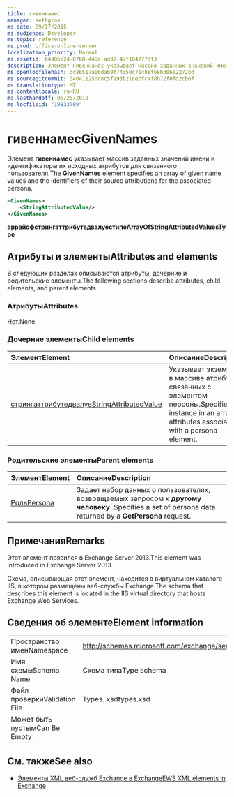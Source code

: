 ```yaml
---
title: гивеннамес
manager: sethgros
ms.date: 09/17/2015
ms.audience: Developer
ms.topic: reference
ms.prod: office-online-server
localization_priority: Normal
ms.assetid: 64d86c24-07b8-448d-ad37-47f104777df3
description: Элемент Гивеннамес указывает массив заданных значений имени и идентификаторы их исходных атрибутов для связанного пользователя.
ms.openlocfilehash: dc86517a06dab0f74350c71488f68bb06e2272bd
ms.sourcegitcommit: 34041125dc8c5f993b21cebfc4f8b72f0fd2cb6f
ms.translationtype: MT
ms.contentlocale: ru-RU
ms.lasthandoff: 06/25/2018
ms.locfileid: "19833709"
---
```

# <a name="givennames"></a><span data-ttu-id="1a2ae-103">гивеннамес</span><span class="sxs-lookup"><span data-stu-id="1a2ae-103">GivenNames</span></span>

<span data-ttu-id="1a2ae-104">Элемент **гивеннамес** указывает массив заданных значений имени и идентификаторы их исходных атрибутов для связанного пользователя.</span><span class="sxs-lookup"><span data-stu-id="1a2ae-104">The **GivenNames** element specifies an array of given name values and the identifiers of their source attributions for the associated persona.</span></span> 
  
```xml
<GivenNames>
    <StringAttributedValue/>
</GivenNames>
```

 <span data-ttu-id="1a2ae-105">**аррайофстрингаттрибутедвалуестипе**</span><span class="sxs-lookup"><span data-stu-id="1a2ae-105">**ArrayOfStringAttributedValuesType**</span></span>
## <a name="attributes-and-elements"></a><span data-ttu-id="1a2ae-106">Атрибуты и элементы</span><span class="sxs-lookup"><span data-stu-id="1a2ae-106">Attributes and elements</span></span>

<span data-ttu-id="1a2ae-107">В следующих разделах описываются атрибуты, дочерние и родительские элементы.</span><span class="sxs-lookup"><span data-stu-id="1a2ae-107">The following sections describe attributes, child elements, and parent elements.</span></span>
  
### <a name="attributes"></a><span data-ttu-id="1a2ae-108">Атрибуты</span><span class="sxs-lookup"><span data-stu-id="1a2ae-108">Attributes</span></span>

<span data-ttu-id="1a2ae-109">Нет.</span><span class="sxs-lookup"><span data-stu-id="1a2ae-109">None.</span></span>
  
### <a name="child-elements"></a><span data-ttu-id="1a2ae-110">Дочерние элементы</span><span class="sxs-lookup"><span data-stu-id="1a2ae-110">Child elements</span></span>

|<span data-ttu-id="1a2ae-111">**Элемент**</span><span class="sxs-lookup"><span data-stu-id="1a2ae-111">**Element**</span></span>|<span data-ttu-id="1a2ae-112">**Описание**</span><span class="sxs-lookup"><span data-stu-id="1a2ae-112">**Description**</span></span>|
|:-----|:-----|
|[<span data-ttu-id="1a2ae-113">стрингаттрибутедвалуе</span><span class="sxs-lookup"><span data-stu-id="1a2ae-113">StringAttributedValue</span></span>](stringattributedvalue.md) <br/> |<span data-ttu-id="1a2ae-114">Указывает экземпляр в массиве атрибутов, связанных с элементом персоны.</span><span class="sxs-lookup"><span data-stu-id="1a2ae-114">Specifies an instance in an array of attributes associated with a persona element.</span></span>  <br/> |
   
### <a name="parent-elements"></a><span data-ttu-id="1a2ae-115">Родительские элементы</span><span class="sxs-lookup"><span data-stu-id="1a2ae-115">Parent elements</span></span>

|<span data-ttu-id="1a2ae-116">**Элемент**</span><span class="sxs-lookup"><span data-stu-id="1a2ae-116">**Element**</span></span>|<span data-ttu-id="1a2ae-117">**Описание**</span><span class="sxs-lookup"><span data-stu-id="1a2ae-117">**Description**</span></span>|
|:-----|:-----|
|[<span data-ttu-id="1a2ae-118">Роль</span><span class="sxs-lookup"><span data-stu-id="1a2ae-118">Persona</span></span>](persona.md) <br/> |<span data-ttu-id="1a2ae-119">Задает набор данных о пользователях, возвращаемых запросом к **другому человеку** .</span><span class="sxs-lookup"><span data-stu-id="1a2ae-119">Specifies a set of persona data returned by a **GetPersona** request.</span></span>  <br/> |
   
## <a name="remarks"></a><span data-ttu-id="1a2ae-120">Примечания</span><span class="sxs-lookup"><span data-stu-id="1a2ae-120">Remarks</span></span>

<span data-ttu-id="1a2ae-121">Этот элемент появился в Exchange Server 2013.</span><span class="sxs-lookup"><span data-stu-id="1a2ae-121">This element was introduced in Exchange Server 2013.</span></span>
  
<span data-ttu-id="1a2ae-122">Схема, описывающая этот элемент, находится в виртуальном каталоге IIS, в котором размещены веб-службы Exchange.</span><span class="sxs-lookup"><span data-stu-id="1a2ae-122">The schema that describes this element is located in the IIS virtual directory that hosts Exchange Web Services.</span></span>
  
## <a name="element-information"></a><span data-ttu-id="1a2ae-123">Сведения об элементе</span><span class="sxs-lookup"><span data-stu-id="1a2ae-123">Element information</span></span>

|||
|:-----|:-----|
|<span data-ttu-id="1a2ae-124">Пространство имен</span><span class="sxs-lookup"><span data-stu-id="1a2ae-124">Namespace</span></span>  <br/> |http://schemas.microsoft.com/exchange/services/2006/types  <br/> |
|<span data-ttu-id="1a2ae-125">Имя схемы</span><span class="sxs-lookup"><span data-stu-id="1a2ae-125">Schema Name</span></span>  <br/> |<span data-ttu-id="1a2ae-126">Схема типа</span><span class="sxs-lookup"><span data-stu-id="1a2ae-126">Type schema</span></span>  <br/> |
|<span data-ttu-id="1a2ae-127">Файл проверки</span><span class="sxs-lookup"><span data-stu-id="1a2ae-127">Validation File</span></span>  <br/> |<span data-ttu-id="1a2ae-128">Types. xsd</span><span class="sxs-lookup"><span data-stu-id="1a2ae-128">types.xsd</span></span>  <br/> |
|<span data-ttu-id="1a2ae-129">Может быть пустым</span><span class="sxs-lookup"><span data-stu-id="1a2ae-129">Can Be Empty</span></span>  <br/> ||
   
## <a name="see-also"></a><span data-ttu-id="1a2ae-130">См. также</span><span class="sxs-lookup"><span data-stu-id="1a2ae-130">See also</span></span>



- [<span data-ttu-id="1a2ae-131">Элементы XML веб-служб Exchange в Exchange</span><span class="sxs-lookup"><span data-stu-id="1a2ae-131">EWS XML elements in Exchange</span></span>](ews-xml-elements-in-exchange.md)


